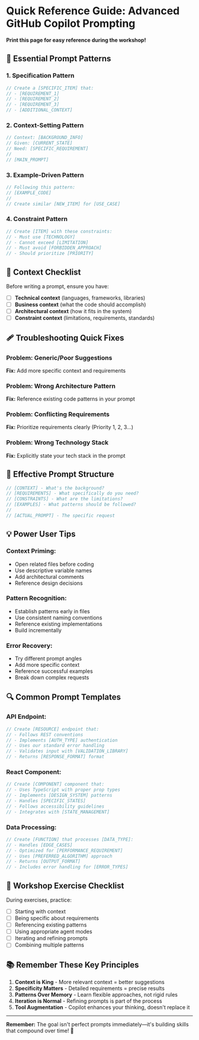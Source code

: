 # Quick Reference Guide: Advanced GitHub Copilot Prompting

**Print this page for easy reference during the workshop!**

## 🚀 Essential Prompt Patterns

### 1. Specification Pattern
```javascript
// Create a [SPECIFIC_ITEM] that:
// - [REQUIREMENT_1]
// - [REQUIREMENT_2] 
// - [REQUIREMENT_3]
// - [ADDITIONAL_CONTEXT]
```

### 2. Context-Setting Pattern
```javascript
// Context: [BACKGROUND_INFO]
// Given: [CURRENT_STATE]
// Need: [SPECIFIC_REQUIREMENT]
// 
// [MAIN_PROMPT]
```

### 3. Example-Driven Pattern
```javascript
// Following this pattern:
// [EXAMPLE_CODE]
// 
// Create similar [NEW_ITEM] for [USE_CASE]
```

### 4. Constraint Pattern
```javascript
// Create [ITEM] with these constraints:
// - Must use [TECHNOLOGY]
// - Cannot exceed [LIMITATION]
// - Must avoid [FORBIDDEN_APPROACH]
// - Should prioritize [PRIORITY]
```

## 🔧 Context Checklist

Before writing a prompt, ensure you have:
- [ ] **Technical context** (languages, frameworks, libraries)
- [ ] **Business context** (what the code should accomplish)
- [ ] **Architectural context** (how it fits in the system)
- [ ] **Constraint context** (limitations, requirements, standards)

## 🩹 Troubleshooting Quick Fixes

### Problem: Generic/Poor Suggestions
**Fix:** Add more specific context and requirements

### Problem: Wrong Architecture Pattern
**Fix:** Reference existing code patterns in your prompt

### Problem: Conflicting Requirements
**Fix:** Prioritize requirements clearly (Priority 1, 2, 3...)

### Problem: Wrong Technology Stack
**Fix:** Explicitly state your tech stack in the prompt

## 📝 Effective Prompt Structure

```javascript
// [CONTEXT] - What's the background?
// [REQUIREMENTS] - What specifically do you need?
// [CONSTRAINTS] - What are the limitations?
// [EXAMPLES] - What patterns should be followed?
// 
// [ACTUAL_PROMPT] - The specific request
```

## 💡 Power User Tips

### Context Priming:
- Open related files before coding
- Use descriptive variable names
- Add architectural comments
- Reference design decisions

### Pattern Recognition:
- Establish patterns early in files
- Use consistent naming conventions
- Reference existing implementations
- Build incrementally

### Error Recovery:
- Try different prompt angles
- Add more specific context
- Reference successful examples
- Break down complex requests

## 🔍 Common Prompt Templates

### API Endpoint:
```javascript
// Create [RESOURCE] endpoint that:
// - Follows REST conventions
// - Implements [AUTH_TYPE] authentication
// - Uses our standard error handling
// - Validates input with [VALIDATION_LIBRARY]
// - Returns [RESPONSE_FORMAT] format
```

### React Component:
```javascript
// Create [COMPONENT] component that:
// - Uses TypeScript with proper prop types
// - Implements [DESIGN_SYSTEM] patterns
// - Handles [SPECIFIC_STATES]
// - Follows accessibility guidelines
// - Integrates with [STATE_MANAGEMENT]
```

### Data Processing:
```javascript
// Create [FUNCTION] that processes [DATA_TYPE]:
// - Handles [EDGE_CASES]
// - Optimized for [PERFORMANCE_REQUIREMENT]
// - Uses [PREFERRED_ALGORITHM] approach
// - Returns [OUTPUT_FORMAT]
// - Includes error handling for [ERROR_TYPES]
```

## 🎪 Workshop Exercise Checklist

During exercises, practice:
- [ ] Starting with context
- [ ] Being specific about requirements  
- [ ] Referencing existing patterns
- [ ] Using appropriate agent modes
- [ ] Iterating and refining prompts
- [ ] Combining multiple patterns

## 📚 Remember These Key Principles

1. **Context is King** - More relevant context = better suggestions
2. **Specificity Matters** - Detailed requirements = precise results  
3. **Patterns Over Memory** - Learn flexible approaches, not rigid rules
4. **Iteration is Normal** - Refining prompts is part of the process
5. **Tool Augmentation** - Copilot enhances your thinking, doesn't replace it

---

**Remember:** The goal isn't perfect prompts immediately—it's building skills that compound over time! 🚁